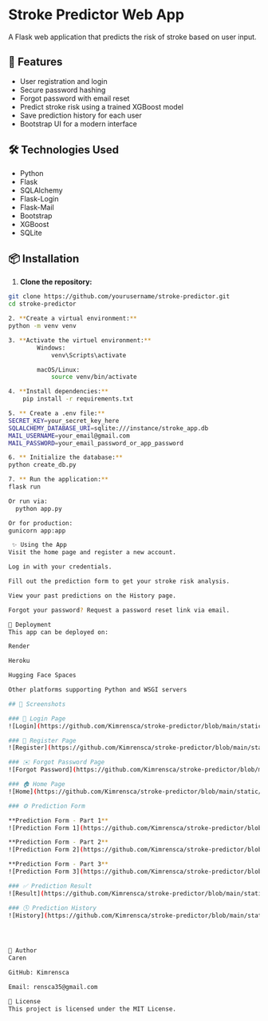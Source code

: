 # Stroke Predictor Web App

A Flask web application that predicts the risk of stroke based on user input.

## 🚀 Features

- User registration and login
- Secure password hashing
- Forgot password with email reset
- Predict stroke risk using a trained XGBoost model
- Save prediction history for each user
- Bootstrap UI for a modern interface

## 🛠 Technologies Used

- Python
- Flask
- SQLAlchemy
- Flask-Login
- Flask-Mail
- Bootstrap
- XGBoost
- SQLite

## 📦 Installation

1. **Clone the repository:**

```bash
git clone https://github.com/yourusername/stroke-predictor.git
cd stroke-predictor

2. **Create a virtual environment:**
python -m venv venv

3. **Activate the virtuel environment:**
        Windows:
            venv\Scripts\activate

        macOS/Linux:
            source venv/bin/activate

4. **Install dependencies:**
    pip install -r requirements.txt

5. ** Create a .env file:**
SECRET_KEY=your_secret_key_here
SQLALCHEMY_DATABASE_URI=sqlite:///instance/stroke_app.db
MAIL_USERNAME=your_email@gmail.com
MAIL_PASSWORD=your_email_password_or_app_password

6. ** Initialize the database:**
python create_db.py

7. ** Run the application:**
flask run

Or run via:
  python app.py

Or for production:
gunicorn app:app

 ✨ Using the App
Visit the home page and register a new account.

Log in with your credentials.

Fill out the prediction form to get your stroke risk analysis.

View your past predictions on the History page.

Forgot your password? Request a password reset link via email.

🔗 Deployment
This app can be deployed on:

Render

Heroku

Hugging Face Spaces

Other platforms supporting Python and WSGI servers

## 📸 Screenshots

### 🔑 Login Page
![Login](https://github.com/Kimrensca/stroke-predictor/blob/main/static/screenshots/login.png?raw=true)

### 📝 Register Page
![Register](https://github.com/Kimrensca/stroke-predictor/blob/main/static/screenshots/register.png?raw=true)

### ✉️ Forgot Password Page
![Forgot Password](https://github.com/Kimrensca/stroke-predictor/blob/main/static/screenshots/forgot_password.png?raw=true)

### 🏠 Home Page
![Home](https://github.com/Kimrensca/stroke-predictor/blob/main/static/screenshots/home.png?raw=true)

### ⚙️ Prediction Form

**Prediction Form - Part 1**  
![Prediction Form 1](https://github.com/Kimrensca/stroke-predictor/blob/main/static/screenshots/predict_form.png?raw=true)

**Prediction Form - Part 2**  
![Prediction Form 2](https://github.com/Kimrensca/stroke-predictor/blob/main/static/screenshots/predict_form2.png?raw=true)

**Prediction Form - Part 3**  
![Prediction Form 3](https://github.com/Kimrensca/stroke-predictor/blob/main/static/screenshots/predict_form3.png?raw=true)

### ✅ Prediction Result
![Result](https://github.com/Kimrensca/stroke-predictor/blob/main/static/screenshots/result.png?raw=true)

### 🕓 Prediction History
![History](https://github.com/Kimrensca/stroke-predictor/blob/main/static/screenshots/history.png?raw=true)




👤 Author
Caren

GitHub: Kimrensca

Email: rensca35@gmail.com

📜 License
This project is licensed under the MIT License.


